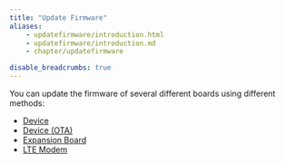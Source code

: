 ```yaml
---
title: "Update Firmware"
aliases:
    - updatefirmware/introduction.html
    - updatefirmware/introduction.md
    - chapter/updatefirmware

disable_breadcrumbs: true
---
```

You can update the firmware of several different boards using different methods:
* [Device](/updatefirmware/device/)
* [Device (OTA)](/updatefirmware/ota/)
* [Expansion Board](/updatefirmware/expansionboard/)
* [LTE Modem](/updatefirmware/ltemodem/)
